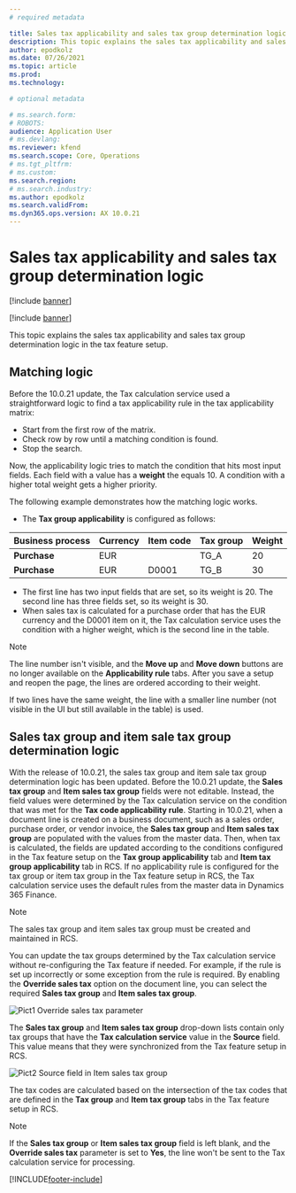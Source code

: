 ```yaml
---
# required metadata

title: Sales tax applicability and sales tax group determination logic
description: This topic explains the sales tax applicability and sales tax group determination logic in the tax feature setup.
author: epodkolz
ms.date: 07/26/2021
ms.topic: article
ms.prod: 
ms.technology: 

# optional metadata

# ms.search.form: 
# ROBOTS: 
audience: Application User
# ms.devlang: 
ms.reviewer: kfend
ms.search.scope: Core, Operations
# ms.tgt_pltfrm: 
# ms.custom: 
ms.search.region:
# ms.search.industry: 
ms.author: epodkolz
ms.search.validFrom:
ms.dyn365.ops.version: AX 10.0.21
---
```


# Sales tax applicability and sales tax group determination logic

[!include [banner](../includes/banner.md)]

[!include [banner](../includes/preview-banner.md)]

This topic explains the sales tax applicability and sales tax group determination logic in the tax feature setup.

## Matching logic

Before the 10.0.21 update, the Tax calculation service used a straightforward logic to find a tax applicability rule in the tax applicability matrix:

 - Start from the first row of the matrix.
 - Check row by row until a matching condition is found.
 - Stop the search.

Now, the applicability logic tries to match the condition that hits most input fields. Each field with a value has a **weight** the equals 10. A condition with a higher total weight gets a higher priority. 

The following example demonstrates how the matching logic works.

 - The **Tax group applicability** is configured as follows:

| Business process | Currency | Item code | Tax group | Weight |
|------------------|----------|-----------|-----------|----------|
| **Purchase** | EUR || TG_A | 20 |
| **Purchase** | EUR | D0001 | TG_B | 30 |

 - The first line has two input fields that are set, so its weight is 20. The second line has three fields set, so its weight is 30. 
 - When sales tax is calculated for a purchase order that has the EUR currency and the D0001 item on it, the Tax calculation service uses the condition with a higher weight, which is the second line in the table. 

> [!NOTE]
> The line number isn't visible, and the **Move up** and **Move down** buttons are no longer available on the **Applicability rule** tabs. After you save a setup and reopen the page, the lines are ordered according to their weight.

If two lines have the same weight, the line with a smaller line number (not visible in the UI but still available in the table) is used. 

## Sales tax group and item sale tax group determination logic

With the release of 10.0.21, the sales tax group and item sale tax group determination logic has been updated. Before the 10.0.21 update, the **Sales tax group** and **Item sales tax group** fields were not editable. Instead, the field values were determined by the Tax calculation service on the condition that was met for the **Tax code applicability rule**. 
Starting in 10.0.21, when a document line is created on a business document, such as a sales order, purchase order, or vendor invoice, the **Sales tax group** and **Item sales tax group** are populated with the values from the master data. Then, when tax is calculated, the fields are updated according to the conditions configured in the Tax feature setup on the **Tax group applicability** tab and **Item tax group applicability** tab in RCS.
If no applicability rule is configured for the tax group or item tax group in the Tax feature setup in RCS, the Tax calculation service uses the default rules from the master data in Dynamics 365 Finance.

> [!NOTE]
> The sales tax group and item sales tax group must be created and maintained in RCS. 

You can update the tax groups determined by the Tax calculation service without re-configuring the Tax feature if needed. For example, if the rule is set up incorrectly or some exception from the rule is required. By enabling the **Override sales tax** option on the document line, you can select the required **Sales tax group** and **Item sales tax group**.

![Pict1 Override sales tax parameter](https://user-images.githubusercontent.com/27483882/126536049-0d173107-b7a9-4045-82c7-2e3c267f34ca.jpg)

The **Sales tax group** and **Item sales tax group** drop-down lists contain only tax groups that have the **Tax calculation service** value in the **Source** field. This value means that they were synchronized from the Tax feature setup in RCS.

![Pict2 Source field in Item sales tax group](https://user-images.githubusercontent.com/27483882/126536162-ab1a7900-3160-43cf-b09d-ff2372e7a6f8.jpg)

The tax codes are calculated based on the intersection of the tax codes that are defined in the **Tax group** and **Item tax group** tabs in the Tax feature setup in RCS.

> [!NOTE]
> If the **Sales tax group** or **Item sales tax group** field is left blank, and the **Override sales tax** parameter is set to **Yes**, the line won't be sent to the Tax calculation service for processing.


[!INCLUDE[footer-include](../../includes/footer-banner.md)]
